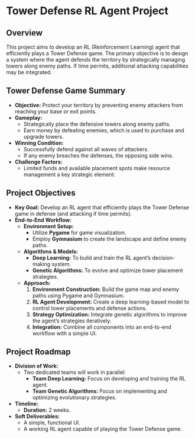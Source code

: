 # Tower Defense RL Agent Project

## Overview

This project aims to develop an RL (Reinforcement Learning) agent that efficiently plays a Tower Defense game. The primary objective is to design a system where the agent defends the territory by strategically managing towers along enemy paths. If time permits, additional attacking capabilities may be integrated.

## Tower Defense Game Summary

- **Objective:** Protect your territory by preventing enemy attackers from reaching your base or exit points.
- **Gameplay:**  
  - Strategically place the defensive towers along enemy paths.
  - Earn money by defeating enemies, which is used to purchase and upgrade towers.
- **Winning Condition:**  
  - Successfully defend against all waves of attackers.
  - If any enemy breaches the defenses, the opposing side wins.
- **Challenge Factors:**  
  - Limited funds and available placement spots make resource management a key strategic element.

## Project Objectives

- **Key Goal:** Develop an RL agent that efficiently plays the Tower Defense game in defense (and attacking if time permits).
- **End-to-End Workflow:**  
  - **Environment Setup:**  
    - Utilize **Pygame** for game visualization.
    - Employ **Gymnasium** to create the landscape and define enemy paths.
  - **Algorithms & Models:**  
    - **Deep Learning:** To build and train the RL agent’s decision-making system.
    - **Genetic Algorithms:** To evolve and optimize tower placement strategies.
  - **Approach:**  
    1. **Environment Construction:** Build the game map and enemy paths using Pygame and Gymnasium.
    2. **RL Agent Development:** Create a deep learning-based model to control tower placements and defense actions.
    3. **Strategy Optimization:** Integrate genetic algorithms to improve the agent’s strategies iteratively.
    4. **Integration:** Combine all components into an end-to-end workflow with a simple UI.

## Project Roadmap

- **Division of Work:**  
  - Two dedicated teams will work in parallel:
    - **Team Deep Learning:** Focus on developing and training the RL agent.
    - **Team Genetic Algorithms:** Focus on implementing and optimizing evolutionary strategies.
- **Timeline:**  
  - **Duration:** 2 weeks.
- **Soft Deliverables:**  
  - A simple, functional UI.
  - A working RL agent capable of playing the Tower Defense game.
